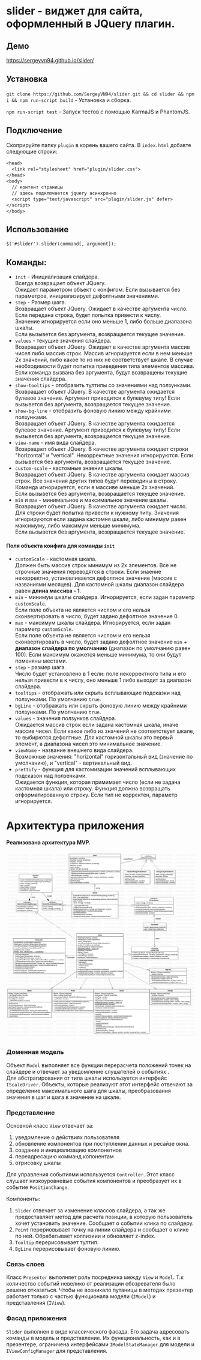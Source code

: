 # slider - виджет для сайта, оформленный в JQuery плагин.

## Демо
https://sergeyvn94.github.io/slider/

## Установка
`git clone https://github.com/SergeyVN94/slider.git && cd slider && npm i && npm run-script build` - Установка и сборка.
 
`npm run-script test` - Запуск тестов с помощью KarmaJS и PhantomJS.  

## Подключение

Скоприруйте папку `plugin` в корень вашего сайта. В `index.html` добавте следующие строки:  
```
<head>
  <link rel="stylesheet" href="plugin/slider.css">
</head>
<body>
  // контент страницы
  // здесь подключается jquery асинхронно
  <script type="text/javascript" src="plugin/slider.js" defer></script>
</body>
```

## Использование
```
$('#slider').slider(command[, argument]);
```

## Команды:
* `init` - Инициализация слайдера.  
Всегда возвращает объект JQuery.  
Ожидает параметром объект с конфигом. Если вызывается без параметров, инициализирует дефолтными значениями.
* `step` - Размер шага.  
Возвращает объект JQuery. Ожидает в качестве аргумента число. Если передана строка, будет попытка привести к числу.  
Значение игнорируется если оно меньше 1, либо больше диапазона шкалы.  
Если вызывется без аргумента, возвращается текущее значение.
* `values` - текущие значения слайдера.  
Возвращает объект JQuery. Ожидает в качестве аргумента массив чисел либо массив строк.
Массив игнорируется если в нем меньше 2х значений, либо какое то из них не соответствует шкале. В случае необходимости будет попытка приведения типа элементов массива.  
Если команда вызвана без аргумента, будут возвращены текущие значения слайдера.
* `show-tooltips` - отобразить тултипы со значениями над ползунками.   
Возвращает объект JQuery. В качестве аргумента ожидается булевое значение. Аргумент приводится к булевуму типу! Если вызывется без аргумента, возвращается текущее значение.
* `show-bg-line` - отобразить фоновую линию между крайними ползунками.   
Возвращает объект JQuery. В качестве аргумента ожидается булевое значение. Аргумент приводится к булевуму типу! Если вызывется без аргумента, возвращается текущее значение.
* `view-name` - имя вида слайдера.  
Возвращает объект JQuery. В качестве аргумента ожидает строки "horizontal" и "vertical". Некорректные значения игнорируются.
Если вызывется без аргумента, возвращается текущее значение. 
* `custom-scale` - кастомные знаения шкалы.  
Возвращает объект JQuery. В качестве аргумента ожидает массив строк. Все значения других типов будут переведины в строку. Команда игнорируется, если в массиве меньше 2х значений.  
Если вызывется без аргумента, возвращается текущее значение.
* `min` и `max` - минимальное и максимальное значение шкалы.  
Возвращает объект JQuery. В качестве аргумента ожидает число.
Для строки будет попытка привести к нужному типу. Значения игнорируются если задана кастомня шкали, либо минимум равен максимуму, либо максимум меньше минимума.  
Если вызывется без аргумента, возвращается текущее значение.
  
#### Поля объекта конфига для команды `init`
* `customScale` - кастомная шкала.  
Должен быть массив строк минимум из 2х элементов. Все не строчные значения переводятся в строки. Если знаение некорректно, установливается дефолтное значение (массив с названиями месяцев). Для кастомной шкалы диапазон слайдера равен **длина массива - 1**.
* `min` - минимум шкалы слайдера. Игнорируется, если задан параметр `customScale`.  
Если поле объекта не является числом и его нельзя сконвертировать в число, будет задано дефолтное значение 0.
* `max` - максимум шкалы слайдера. Игнорируется, если задан параметр `customScale`.  
Если поле объекта не является числом и его нельзя сконвертировать в число, будет задано дефолтное значение `min` + **диапазон слайдера по умолчанию** (диапазон по умолчанию равен 100). Если максимум окажется меньше минимума, то они будут поменяны местами.
* `step` - размер шага.  
Число будет установлено в 1 если: поле некорректного типа и его нельзя привести в к числу, оно меньше 1 либо выходит за диапазон слайдера.
* `tooltips` - отображать или скрыть всплывающие подсказки над ползунками. По умолчанию `true`.
* `bgLine` - отображать или скрыть фоновую линию между крайними ползунками. По умолчанию `true`.
* `values` - значения ползунков слайдера.  
Ожидается массив строк если задана кастомная шкала, иначе массив чисел. Если какое либо из значений не соответствует шкале, то выбирются дефолтные. Для кастомной шкалы это первый элемент, а диапазона чисел это минимальное значение.
* `viewName` - название внешнего вида слайдера.  
Возможные значения: "horizontal" горизонтальный вид (значение по умолчанию), и "vertical" - вертикальный вид.
* `prettify` - функция для кастомизации значений всплывающих подсказон над ползенками.  
Ожидается функция, которая примимает число (если не задана кастомная шкала) или строку. Функция должна возвращать отформатированную строку. Если тип не корректен, параметр игнорируется.

# Архитектура приложения
#### Реализована архитектура MVP.  
![alt text](/docs/uml.png)  



### Доменная модель

Объект `Model` выполняет все функции перерасчета положений точек на слайдере и отвечает за уведомление слушателей о событиях .  
Для абстрагирования от типа шкалы используется интерфейс `IScaleDriver`.
Объекты, которые реализуют этот интерфейс отвечают за определение максимального шага для шкалы, преобразования значения в шаг и шага в значение на шкале.  

### Представление

Основной класс `View` отвечает за:
1) уведомление о действиях пользователя
2) обновление компонентов при поступлении данных и ресайзе окна.
3) создание и инициализацию компонетнов
4) переадресацию комманд копонентам
5) отрисовку шкалы
  
Для управления событиями используется `Controller`. Этот класс слушает низкоуровневые события компонентов и преобразует их в событие `PositionChange`.

Компоненты:
1) `Slider` отвечает за изменение классов слайдера, а так же предоставляет метод для расчета позиции, в которую пользователь хочет установить значение. Сообщает о событии клика по слайдеру.
2) `Point` перериовывает точку на линии слайдера и сообщает о клике по ней. Обрабатывает коллизиии и обновляет z-index.
3) `Tooltip` перерисовывает тултип.
4) `BgLine` перерисовывает фоновую линию.

### Связь слоев
Класс `Presenter` выполняет роль посредника между `View` и `Model`. Т.к количество событий невелико от реализации обозревателя было решено отказаться.
Чтобы не возникало путаницы в методах презентер работает только с частью функционала модели (`IModel`) и представления (`IView`).

### Фасад приложения 
`Slider` выполнен в виде классического фасада. Его задача адресовать команды в модель и представление. Их функциональность, как и в презентере, ограничена интерфейсами `IModelStateManager` для модели и `IViewConfigManager` для представления.  
